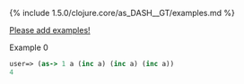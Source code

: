 {% include 1.5.0/clojure.core/as_DASH__GT/examples.md %}

[Please add examples!](https://github.com/arrdem/grimoire/edit/master/_includes/1.6.0/clojure.core/as_DASH__GT/examples.md)

Example 0

```clojure
user=> (as-> 1 a (inc a) (inc a) (inc a))
4
```

